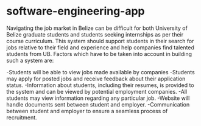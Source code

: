 ﻿# software-engineering-app

Navigating the job market in Belize can be difficult for both University of Belize graduate students and students seeking internships as per their course curriculum. This system should support students in their search for jobs relative to their field and experience and help companies find talented students from UB. Factors which have to be taken into account in building such a system are:

-Students will be able to view jobs made available by companies
-Students may apply for posted jobs and receive feedback about their application status.
-Information about students, including their resumes, is provided to the system and can be viewed by potential employment companies.
-All students may view information regarding any particular job.
-Website will handle documents sent between student and employer.
-Communication between student and employer to ensure a seamless process of recruitment.
